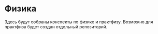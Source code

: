 # Физика

Здесь будут собраны конспекты по  физике и практфизу. Возможно для практфиза будет создан отдельный репозиторий.